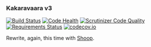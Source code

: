 ### Kakaravaara v3

[![Build Status](https://travis-ci.org/jaywink/kakaravaara3.svg?branch=master)](https://travis-ci.org/jaywink/kakaravaara3) [![Code Health](https://landscape.io/github/jaywink/kakaravaara3/master/landscape.svg?style=flat)](https://landscape.io/github/jaywink/kakaravaara3/master) [![Scrutinizer Code Quality](https://scrutinizer-ci.com/g/jaywink/kakaravaara3/badges/quality-score.png?b=master)](https://scrutinizer-ci.com/g/jaywink/kakaravaara3/?branch=master) [![Requirements Status](https://requires.io/github/jaywink/kakaravaara3/requirements.svg?branch=master)](https://requires.io/github/jaywink/kakaravaara3/requirements/?branch=master) [![codecov.io](https://codecov.io/github/jaywink/kakaravaara3/coverage.svg?branch=master)](https://codecov.io/github/jaywink/kakaravaara3?branch=master)

Rewrite, again, this time with [Shoop](https://shoop.io).
